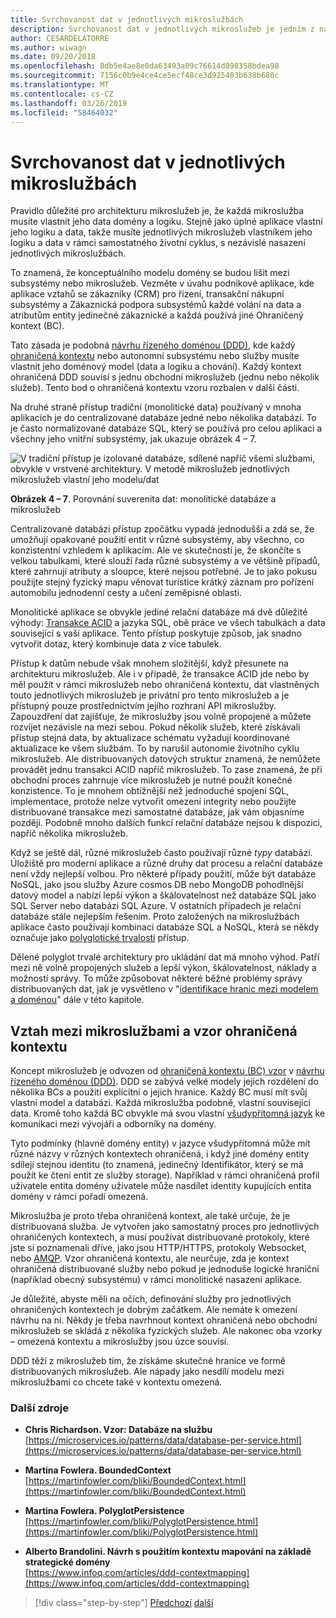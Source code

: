 ```yaml
---
title: Svrchovanost dat v jednotlivých mikroslužbách
description: Svrchovanost dat v jednotlivých mikroslužeb je jedním z nastavení bodu mikroslužeb. Každá mikroslužba musí být jediným vlastníkem jeho databáze, sdílet je s žádné jiné. Všechny instance mikroslužby samozřejmě připojení k databázi stejnou vysokou dostupnost.
author: CESARDELATORRE
ms.author: wiwagn
ms.date: 09/20/2018
ms.openlocfilehash: 8db5e4ae8e0da63493a09c76614d898358bdea98
ms.sourcegitcommit: 7156c0b9e4ce4ce5ecf48ce3d925403b638b680c
ms.translationtype: MT
ms.contentlocale: cs-CZ
ms.lasthandoff: 03/26/2019
ms.locfileid: "58464032"
---
```

# <a name="data-sovereignty-per-microservice"></a>Svrchovanost dat v jednotlivých mikroslužbách

Pravidlo důležité pro architekturu mikroslužeb je, že každá mikroslužba musíte vlastnit jeho data domény a logiku. Stejně jako úplné aplikace vlastní jeho logiku a data, takže musíte jednotlivých mikroslužeb vlastníkem jeho logiku a data v rámci samostatného životní cyklus, s nezávislé nasazení jednotlivých mikroslužbách.

To znamená, že konceptuálního modelu domény se budou lišit mezi subsystémy nebo mikroslužeb. Vezměte v úvahu podnikové aplikace, kde aplikace vztahů se zákazníky (CRM) pro řízení, transakční nákupní subsystémy a Zákaznická podpora subsystémů každé volání na data a atributům entity jedinečné zákaznické a každá používá jiné Ohraničený kontext (BC).

Tato zásada je podobná [návrhu řízeného doménou (DDD)](https://en.wikipedia.org/wiki/Domain-driven_design), kde každý [ohraničená kontextu](https://martinfowler.com/bliki/BoundedContext.html) nebo autonomní subsystému nebo služby musíte vlastnit jeho doménový model (data a logiku a chování). Každý kontext ohraničená DDD souvisí s jednu obchodní mikroslužeb (jednu nebo několik služeb). Tento bod o ohraničená kontextu vzoru rozbalen v další části.

Na druhé straně přístup tradiční (monolitické data) používaný v mnoha aplikacích je do centralizované databáze jedné nebo několika databází. To je často normalizované databáze SQL, který se používá pro celou aplikaci a všechny jeho vnitřní subsystémy, jak ukazuje obrázek 4 – 7.

![V tradiční přístup je izolované databáze, sdílené napříč všemi službami, obvykle v vrstvené architektury. V metodě mikroslužeb jednotlivých mikroslužeb vlastní jeho modelu/dat](./media/image7.png)

**Obrázek 4 – 7**. Porovnání suverenita dat: monolitické databáze a mikroslužeb

Centralizované databázi přístup zpočátku vypadá jednodušší a zdá se, že umožňují opakované použití entit v různé subsystémy, aby všechno, co konzistentní vzhledem k aplikacím. Ale ve skutečnosti je, že skončíte s velkou tabulkami, které slouží řada různé subsystémy a ve většině případů, které zahrnují atributy a sloupce, které nejsou potřebné. Je to jako pokusu použijte stejný fyzický mapu věnovat turistice krátký záznam pro pořízení automobilu jednodenní cesty a učení zeměpisné oblasti.

Monolitické aplikace se obvykle jediné relační databáze má dvě důležité výhody: [Transakce ACID](https://en.wikipedia.org/wiki/ACID) a jazyka SQL, obě práce ve všech tabulkách a data související s vaší aplikace. Tento přístup poskytuje způsob, jak snadno vytvořit dotaz, který kombinuje data z více tabulek.

Přístup k datům nebude však mnohem složitější, když přesunete na architekturu mikroslužeb. Ale i v případě, že transakce ACID jde nebo by měl použít v rámci mikroslužeb nebo ohraničená kontextu, dat vlastněných touto jednotlivých mikroslužeb je privátní pro tento mikroslužeb a je přístupný pouze prostřednictvím jejího rozhraní API mikroslužby. Zapouzdření dat zajišťuje, že mikroslužby jsou volně propojené a můžete rozvíjet nezávisle na mezi sebou. Pokud několik služeb, které získávali přístup stejná data, by aktualizace schématu vyžadují koordinované aktualizace ke všem službám. To by narušil autonomie životního cyklu mikroslužeb. Ale distribuovaných datových struktur znamená, že nemůžete provádět jednu transakci ACID napříč mikroslužeb. To zase znamená, že při obchodní proces zahrnuje více mikroslužeb je nutné použít konečné konzistence. To je mnohem obtížnější než jednoduché spojení SQL, implementace, protože nelze vytvořit omezení integrity nebo použijte distribuované transakce mezi samostatné databáze, jak vám objasníme později. Podobně mnoho dalších funkcí relační databáze nejsou k dispozici, napříč několika mikroslužeb.

Když se ještě dál, různé mikroslužeb často používají různé *typy* databází. Úložiště pro moderní aplikace a různé druhy dat procesu a relační databáze není vždy nejlepší volbou. Pro některé případy použití, může být databáze NoSQL, jako jsou služby Azure cosmos DB nebo MongoDB pohodlnější datový model a nabízí lepší výkon a škálovatelnost než databáze SQL jako SQL Server nebo databázi SQL Azure. V ostatních případech je relační databáze stále nejlepším řešením. Proto založených na mikroslužbách aplikace často používají kombinaci databáze SQL a NoSQL, která se někdy označuje jako [polyglotické trvalosti](https://martinfowler.com/bliki/PolyglotPersistence.html) přístup.

Dělené polyglot trvalé architektury pro ukládání dat má mnoho výhod. Patří mezi ně volně propojených služeb a lepší výkon, škálovatelnost, náklady a možností správy. To může způsobovat některé běžné problémy správy distribuovaných dat, jak je vysvětleno v "[identifikace hranic mezi modelem a doménou](identify-microservice-domain-model-boundaries.md)" dále v této kapitole.

## <a name="the-relationship-between-microservices-and-the-bounded-context-pattern"></a>Vztah mezi mikroslužbami a vzor ohraničená kontextu

Koncept mikroslužeb je odvozen od [ohraničená kontextu (BC) vzor](https://martinfowler.com/bliki/BoundedContext.html) v [návrhu řízeného doménou (DDD)](https://en.wikipedia.org/wiki/Domain-driven_design). DDD se zabývá velké modely jejich rozdělení do několika BCs a použití explicitní o jejich hranice. Každý BC musí mít svůj vlastní model a databázi. Každá mikroslužba podobně, vlastní související data. Kromě toho každá BC obvykle má svou vlastní [všudypřítomná jazyk](https://martinfowler.com/bliki/UbiquitousLanguage.html) ke komunikaci mezi vývojáři a odborníky na domény.

Tyto podmínky (hlavně domény entity) v jazyce všudypřítomná může mít různé názvy v různých kontextech ohraničená, i když jiné domény entity sdílejí stejnou identitu (to znamená, jedinečný Identifikátor, který se má použít ke čtení entit ze služby storage). Například v rámci ohraničená profil uživatele entita domény uživatele může nasdílet identity kupujících entita domény v rámci pořadí omezená.

Mikroslužba je proto třeba ohraničená kontext, ale také určuje, že je distribuovaná služba. Je vytvořen jako samostatný proces pro jednotlivých ohraničených kontextech, a musí používat distribuované protokoly, které jste si poznamenali dříve, jako jsou HTTP/HTTPS, protokoly Websocket, nebo [AMQP](https://en.wikipedia.org/wiki/Advanced_Message_Queuing_Protocol). Vzor ohraničená kontextu, ale neurčuje, zda je kontext ohraničená distribuované služby nebo pokud je jednoduše logické hraniční (například obecný subsystému) v rámci monolitické nasazení aplikace.

Je důležité, abyste měli na očích, definování služby pro jednotlivých ohraničených kontextech je dobrým začátkem. Ale nemáte k omezení návrhu na ni. Někdy je třeba navrhnout kontext ohraničená nebo obchodní mikroslužeb se skládá z několika fyzických služeb. Ale nakonec oba vzorky – omezená kontextu a mikroslužby jsou úzce souvisí.

DDD těží z mikroslužeb tím, že získáme skutečné hranice ve formě distribuovaných mikroslužeb. Ale nápady jako nesdílí modelu mezi mikroslužbami co chcete také v kontextu omezená.

### <a name="additional-resources"></a>Další zdroje

- **Chris Richardson. Vzor: Databáze na službu** \
  [https://microservices.io/patterns/data/database-per-service.html](https://microservices.io/patterns/data/database-per-service.html)

- **Martina Fowlera. BoundedContext** \
  [https://martinfowler.com/bliki/BoundedContext.html](https://martinfowler.com/bliki/BoundedContext.html)

- **Martina Fowlera. PolyglotPersistence** \
  [https://martinfowler.com/bliki/PolyglotPersistence.html](https://martinfowler.com/bliki/PolyglotPersistence.html)

- **Alberto Brandolini. Návrh s použitím kontextu mapování na základě strategické domény** \
  [https://www.infoq.com/articles/ddd-contextmapping](https://www.infoq.com/articles/ddd-contextmapping)

>[!div class="step-by-step"]
>[Předchozí](microservices-architecture.md)
>[další](logical-versus-physical-architecture.md)
